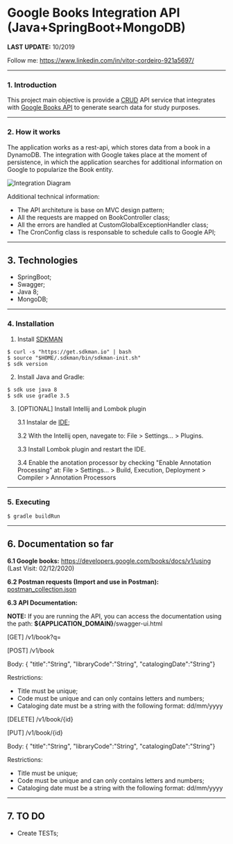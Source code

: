 # Google Books Integration API (Java+SpringBoot+MongoDB)

**LAST UPDATE:** 10/2019

Follow me: https://www.linkedin.com/in/vitor-cordeiro-921a5697/

---

### 1. Introduction

This project main objective is provide a [CRUD](https://en.wikipedia.org/wiki/Create,_read,_update_and_delete) API service that integrates with [Google Books API](https://developers.google.com/books/docs/v1/using) to generate search data for study purposes.

---

### 2. How it works


The application works as a rest-api, which stores data from a book in a DynamoDB.
The integration with Google takes place at the moment of persistence, in which the application searches for additional information on Google to popularize the Book entity.

![Integration Diagram](https://raw.githubusercontent.com/vitorfmc/google-books-integration-api/master/help/integrations_chart.png)

Additional technical information:

* The API architeture is base on MVC design pattern;
* All the requests are mapped on BookController class;
* All the errors are handled at CustomGlobalExceptionHandler class;
* The CronConfig class is responsable to schedule calls to Google API;

---

## 3. Technologies

* SpringBoot;
* Swagger;
* Java 8;
* MongoDB;

---

### 4. Installation

1. Install [SDKMAN](https://sdkman.io/)

```
$ curl -s "https://get.sdkman.io" | bash
$ source "$HOME/.sdkman/bin/sdkman-init.sh"
$ sdk version
```
2. Install Java and Gradle:

```
$ sdk use java 8
$ sdk use gradle 3.5
```

3. [OPTIONAL] Install Intellij and Lombok plugin

    3.1 Instalar de [IDE](https://www.jetbrains.com/idea/);
    
    3.2 With the Intellij open, navegate to: File > Settings... > Plugins.
    
    3.3 Install Lombok plugin and restart the IDE.
    
    3.4 Enable the anotation processor by checking "Enable Annotation Processing" at: File > Settings... > Build, Execution, Deployment >
   Compiler > Annotation Processors
   
---

### 5. Executing

```
$ gradle buildRun
```

---
    
## 6. Documentation so far

**6.1 Google books:** 
https://developers.google.com/books/docs/v1/using (Last Visit: 02/12/2020)

**6.2 Postman requests (Import and use in Postman):** 
[postman_collection.json](https://raw.githubusercontent.com/vitorfmc/google-books-integration-api/master/help/postman_collection.json)

**6.3 API Documentation:**

**NOTE:** If you are running the API, you can access the documentation using the path: **${APPLICATION_DOMAIN}**/swagger-ui.html

[GET] /v1/book?q=

[POST] /v1/book

Body: { "title":"String", "libraryCode":"String", "catalogingDate":"String"}

Restrictions:
- Title must be unique;
- Code must be unique and can only contains letters and numbers;
- Cataloging date must be a string with the following format: dd/mm/yyyy

[DELETE] /v1/book/{id}

[PUT] /v1/book/{id}

Body: { "title":"String", "libraryCode":"String", "catalogingDate":"String"}

Restrictions:
- Title must be unique;
- Code must be unique and can only contains letters and numbers;
- Cataloging date must be a string with the following format: dd/mm/yyyy

---
    
## 7. TO DO

* Create TESTs;
